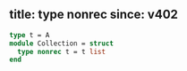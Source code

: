 title: type nonrec
since: v402
---

```ocaml
type t = A
module Collection = struct
  type nonrec t = t list
end
```
